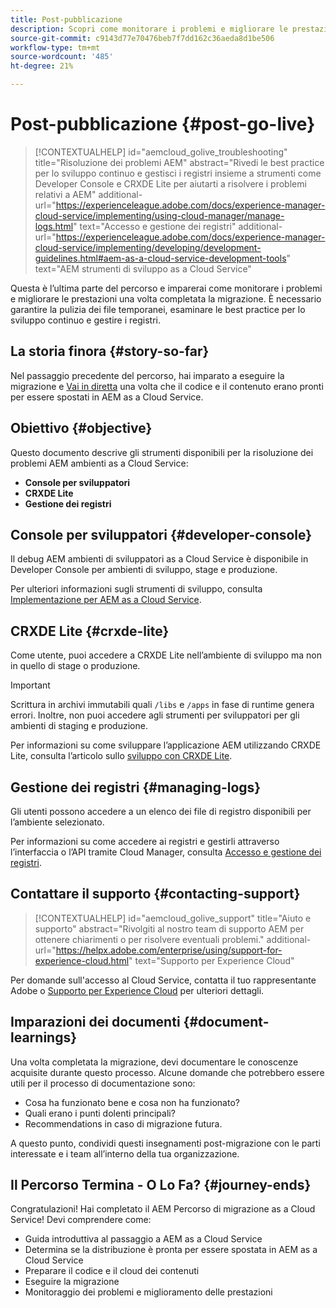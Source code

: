 ```yaml
---
title: Post-pubblicazione
description: Scopri come monitorare i problemi e migliorare le prestazioni
source-git-commit: c9143d77e70476beb7f7dd162c36aeda8d1be506
workflow-type: tm+mt
source-wordcount: '485'
ht-degree: 21%

---
```



# Post-pubblicazione {#post-go-live}

>[!CONTEXTUALHELP]
>id="aemcloud_golive_troubleshooting"
>title="Risoluzione dei problemi AEM"
>abstract="Rivedi le best practice per lo sviluppo continuo e gestisci i registri insieme a strumenti come Developer Console e CRXDE Lite per aiutarti a risolvere i problemi relativi a AEM"
>additional-url="https://experienceleague.adobe.com/docs/experience-manager-cloud-service/implementing/using-cloud-manager/manage-logs.html" text="Accesso e gestione dei registri"
>additional-url="https://experienceleague.adobe.com/docs/experience-manager-cloud-service/implementing/developing/development-guidelines.html#aem-as-a-cloud-service-development-tools" text="AEM strumenti di sviluppo as a Cloud Service"

Questa è l’ultima parte del percorso e imparerai come monitorare i problemi e migliorare le prestazioni una volta completata la migrazione. È necessario garantire la pulizia dei file temporanei, esaminare le best practice per lo sviluppo continuo e gestire i registri.

## La storia finora {#story-so-far}

Nel passaggio precedente del percorso, hai imparato a eseguire la migrazione e [Vai in diretta](/help/journey-migration/go-live.md) una volta che il codice e il contenuto erano pronti per essere spostati in AEM as a Cloud Service.

## Obiettivo {#objective}

Questo documento descrive gli strumenti disponibili per la risoluzione dei problemi AEM ambienti as a Cloud Service:

* **Console per sviluppatori**
* **CRXDE Lite**
* **Gestione dei registri**

## Console per sviluppatori {#developer-console}

Il debug AEM ambienti di sviluppatori as a Cloud Service è disponibile in Developer Console per ambienti di sviluppo, stage e produzione.

Per ulteriori informazioni sugli strumenti di sviluppo, consulta [Implementazione per AEM as a Cloud Service](/help/implementing/developing/introduction/development-guidelines.md#aem-as-a-cloud-service-development-tools).

## CRXDE Lite {#crxde-lite}

Come utente, puoi accedere a CRXDE Lite nell’ambiente di sviluppo ma non in quello di stage o produzione.

>[!IMPORTANT]
>Scrittura in archivi immutabili quali `/libs` e `/apps` in fase di runtime genera errori. Inoltre, non puoi accedere agli strumenti per sviluppatori per gli ambienti di staging e produzione.

Per informazioni su come sviluppare l’applicazione AEM utilizzando CRXDE Lite, consulta l’articolo sullo [sviluppo con CRXDE Lite](/help/implementing/developing/tools/crxde.md).

## Gestione dei registri {#managing-logs}

Gli utenti possono accedere a un elenco dei file di registro disponibili per l’ambiente selezionato.

Per informazioni su come accedere ai registri e gestirli attraverso l’interfaccia o l’API tramite Cloud Manager, consulta [Accesso e gestione dei registri](/help/implementing/cloud-manager/manage-logs.md).

## Contattare il supporto {#contacting-support}

>[!CONTEXTUALHELP]
>id="aemcloud_golive_support"
>title="Aiuto e supporto"
>abstract="Rivolgiti al nostro team di supporto AEM per ottenere chiarimenti o per risolvere eventuali problemi."
>additional-url="https://helpx.adobe.com/enterprise/using/support-for-experience-cloud.html" text="Supporto per Experience Cloud"

Per domande sull&#39;accesso al Cloud Service, contatta il tuo rappresentante Adobe o [Supporto per Experience Cloud](https://helpx.adobe.com/enterprise/using/support-for-experience-cloud.html) per ulteriori dettagli.

## Imparazioni dei documenti {#document-learnings}

Una volta completata la migrazione, devi documentare le conoscenze acquisite durante questo processo. Alcune domande che potrebbero essere utili per il processo di documentazione sono:

* Cosa ha funzionato bene e cosa non ha funzionato?
* Quali erano i punti dolenti principali?
* Recommendations in caso di migrazione futura.

A questo punto, condividi questi insegnamenti post-migrazione con le parti interessate e i team all’interno della tua organizzazione.

## Il Percorso Termina - O Lo Fa? {#journey-ends}

Congratulazioni! Hai completato il AEM Percorso di migrazione as a Cloud Service! Devi comprendere come:

* Guida introduttiva al passaggio a AEM as a Cloud Service
* Determina se la distribuzione è pronta per essere spostata in AEM as a Cloud Service
* Preparare il codice e il cloud dei contenuti
* Eseguire la migrazione
* Monitoraggio dei problemi e miglioramento delle prestazioni
